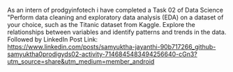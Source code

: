 As an intern of prodgyinfotech i have completed a Task 02 of Data Science "Perform data cleaning and exploratory data analysis (EDA) on a dataset of your choice, such as the Titanic dataset from Kaggle. Explore the relationships between variables and identify patterns and trends in the data. Followed by LinkedIn Post Link:
https://www.linkedin.com/posts/samyuktha-jayanthi-90b717266_github-samyuktha0prodigyds02-activity-7146845483494256640-cGn3?utm_source=share&utm_medium=member_android
